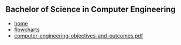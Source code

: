 ## Bachelor of Science in Computer Engineering

* [home](../)
* [flowcharts](../flowcharts)
* [computer-engineering-objectives-and-outcomes.pdf](computer-engineering-objectives-and-outcomes.pdf)

